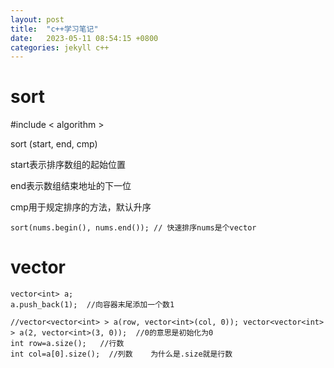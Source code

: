 ```yaml
---
layout: post
title:  "c++学习笔记"
date:   2023-05-11 08:54:15 +0800
categories: jekyll c++
---
```




# sort

\#include < algorithm >

sort (start, end, cmp)

start表示排序数组的起始位置

end表示数组结束地址的下一位

cmp用于规定排序的方法，默认升序

```
sort(nums.begin(), nums.end()); // 快速排序nums是个vector
```

# vector

```
vector<int> a;
a.push_back(1);  //向容器末尾添加一个数1
```

```
//vector<vector<int> > a(row, vector<int>(col, 0)); vector<vector<int> > a(2, vector<int>(3, 0));  //0的意思是初始化为0
int row=a.size();   //行数
int col=a[0].size();  //列数    为什么是.size就是行数
```


